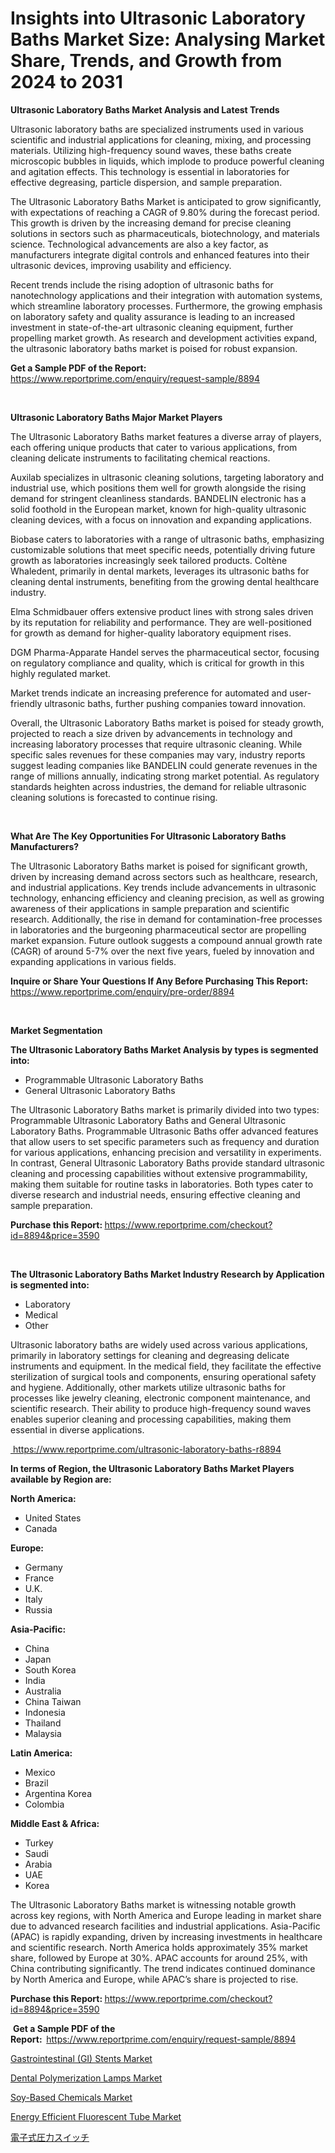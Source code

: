 <p><h1>Insights into Ultrasonic Laboratory Baths Market Size: Analysing Market Share, Trends, and Growth from 2024 to 2031</h1></p><p><strong>Ultrasonic Laboratory Baths Market Analysis and Latest Trends</strong></p>
<p><p>Ultrasonic laboratory baths are specialized instruments used in various scientific and industrial applications for cleaning, mixing, and processing materials. Utilizing high-frequency sound waves, these baths create microscopic bubbles in liquids, which implode to produce powerful cleaning and agitation effects. This technology is essential in laboratories for effective degreasing, particle dispersion, and sample preparation.</p><p>The Ultrasonic Laboratory Baths Market is anticipated to grow significantly, with expectations of reaching a CAGR of 9.80% during the forecast period. This growth is driven by the increasing demand for precise cleaning solutions in sectors such as pharmaceuticals, biotechnology, and materials science. Technological advancements are also a key factor, as manufacturers integrate digital controls and enhanced features into their ultrasonic devices, improving usability and efficiency.</p><p>Recent trends include the rising adoption of ultrasonic baths for nanotechnology applications and their integration with automation systems, which streamline laboratory processes. Furthermore, the growing emphasis on laboratory safety and quality assurance is leading to an increased investment in state-of-the-art ultrasonic cleaning equipment, further propelling market growth. As research and development activities expand, the ultrasonic laboratory baths market is poised for robust expansion.</p></p>
<p><strong>Get a Sample PDF of the Report:&nbsp;</strong> <a href="https://www.reportprime.com/enquiry/request-sample/8894">https://www.reportprime.com/enquiry/request-sample/8894</a></p>
<p>&nbsp;</p>
<p><strong>Ultrasonic Laboratory Baths Major Market Players</strong></p>
<p><p>The Ultrasonic Laboratory Baths market features a diverse array of players, each offering unique products that cater to various applications, from cleaning delicate instruments to facilitating chemical reactions. </p><p>Auxilab specializes in ultrasonic cleaning solutions, targeting laboratory and industrial use, which positions them well for growth alongside the rising demand for stringent cleanliness standards. BANDELIN electronic has a solid foothold in the European market, known for high-quality ultrasonic cleaning devices, with a focus on innovation and expanding applications.</p><p>Biobase caters to laboratories with a range of ultrasonic baths, emphasizing customizable solutions that meet specific needs, potentially driving future growth as laboratories increasingly seek tailored products. Coltène Whaledent, primarily in dental markets, leverages its ultrasonic baths for cleaning dental instruments, benefiting from the growing dental healthcare industry. </p><p>Elma Schmidbauer offers extensive product lines with strong sales driven by its reputation for reliability and performance. They are well-positioned for growth as demand for higher-quality laboratory equipment rises.</p><p>DGM Pharma-Apparate Handel serves the pharmaceutical sector, focusing on regulatory compliance and quality, which is critical for growth in this highly regulated market.</p><p>Market trends indicate an increasing preference for automated and user-friendly ultrasonic baths, further pushing companies toward innovation. </p><p>Overall, the Ultrasonic Laboratory Baths market is poised for steady growth, projected to reach a size driven by advancements in technology and increasing laboratory processes that require ultrasonic cleaning. While specific sales revenues for these companies may vary, industry reports suggest leading companies like BANDELIN could generate revenues in the range of millions annually, indicating strong market potential. As regulatory standards heighten across industries, the demand for reliable ultrasonic cleaning solutions is forecasted to continue rising.</p></p>
<p>&nbsp;</p>
<p><strong>What Are The Key Opportunities For Ultrasonic Laboratory Baths Manufacturers?</strong></p>
<p><p>The Ultrasonic Laboratory Baths market is poised for significant growth, driven by increasing demand across sectors such as healthcare, research, and industrial applications. Key trends include advancements in ultrasonic technology, enhancing efficiency and cleaning precision, as well as growing awareness of their applications in sample preparation and scientific research. Additionally, the rise in demand for contamination-free processes in laboratories and the burgeoning pharmaceutical sector are propelling market expansion. Future outlook suggests a compound annual growth rate (CAGR) of around 5-7% over the next five years, fueled by innovation and expanding applications in various fields.</p></p>
<p><strong>Inquire or Share Your Questions If Any Before Purchasing This Report:</strong> <a href="https://www.reportprime.com/enquiry/pre-order/8894">https://www.reportprime.com/enquiry/pre-order/8894</a></p>
<p>&nbsp;</p>
<p><strong>Market Segmentation</strong></p>
<p><strong>The Ultrasonic Laboratory Baths Market Analysis by types is segmented into:</strong></p>
<p><ul><li>Programmable Ultrasonic Laboratory Baths</li><li>General Ultrasonic Laboratory Baths</li></ul></p>
<p><p>The Ultrasonic Laboratory Baths market is primarily divided into two types: Programmable Ultrasonic Laboratory Baths and General Ultrasonic Laboratory Baths. Programmable Ultrasonic Baths offer advanced features that allow users to set specific parameters such as frequency and duration for various applications, enhancing precision and versatility in experiments. In contrast, General Ultrasonic Laboratory Baths provide standard ultrasonic cleaning and processing capabilities without extensive programmability, making them suitable for routine tasks in laboratories. Both types cater to diverse research and industrial needs, ensuring effective cleaning and sample preparation.</p></p>
<p><strong>Purchase this Report:&nbsp;</strong><a href="https://www.reportprime.com/checkout?id=8894&price=3590">https://www.reportprime.com/checkout?id=8894&price=3590</a></p>
<p>&nbsp;</p>
<p><strong>The Ultrasonic Laboratory Baths Market Industry Research by Application is segmented into:</strong></p>
<p><ul><li>Laboratory</li><li>Medical</li><li>Other</li></ul></p>
<p><p>Ultrasonic laboratory baths are widely used across various applications, primarily in laboratory settings for cleaning and degreasing delicate instruments and equipment. In the medical field, they facilitate the effective sterilization of surgical tools and components, ensuring operational safety and hygiene. Additionally, other markets utilize ultrasonic baths for processes like jewelry cleaning, electronic component maintenance, and scientific research. Their ability to produce high-frequency sound waves enables superior cleaning and processing capabilities, making them essential in diverse applications.</p></p>
<p><a href="https://www.reportprime.com/ultrasonic-laboratory-baths-r8894">&nbsp;https://www.reportprime.com/ultrasonic-laboratory-baths-r8894</a></p>
<p><strong>In terms of Region, the Ultrasonic Laboratory Baths Market Players available by Region are:</strong></p>
<p>
    <p> <strong> North America: </strong>
        <ul>
            <li>United States</li>
            <li>Canada</li>
        </ul>
        </p> 
    <p> <strong> Europe: </strong>
        <ul>
            <li>Germany</li>
            <li>France</li>
            <li>U.K.</li>
            <li>Italy</li>
            <li>Russia</li>
        </ul>
        </p> 
    <p> <strong> Asia-Pacific: </strong>
        <ul>
            <li>China</li>
            <li>Japan</li>
            <li>South Korea</li>
            <li>India</li>
            <li>Australia</li>
            <li>China Taiwan</li>
            <li>Indonesia</li>
            <li>Thailand</li>
            <li>Malaysia</li>
        </ul>
        </p> 
    <p> <strong> Latin America: </strong>
        <ul>
            <li>Mexico</li>
            <li>Brazil</li>
            <li>Argentina Korea</li>
            <li>Colombia</li>
        </ul>
        </p> 
    <p> <strong> Middle East & Africa: </strong>
        <ul>
            <li>Turkey</li>
            <li>Saudi</li>
            <li>Arabia</li>
            <li>UAE</li>
            <li>Korea</li>
        </ul>
    </p>
    </p>
<p><p>The Ultrasonic Laboratory Baths market is witnessing notable growth across key regions, with North America and Europe leading in market share due to advanced research facilities and industrial applications. Asia-Pacific (APAC) is rapidly expanding, driven by increasing investments in healthcare and scientific research. North America holds approximately 35% market share, followed by Europe at 30%. APAC accounts for around 25%, with China contributing significantly. The trend indicates continued dominance by North America and Europe, while APAC’s share is projected to rise.</p></p>
<p><strong>Purchase this Report: </strong><a href="https://www.reportprime.com/checkout?id=8894&price=3590">https://www.reportprime.com/checkout?id=8894&price=3590</a></p>
<p>&nbsp;<strong>Get a Sample PDF of the Report:&nbsp;&nbsp;</strong><a href="https://www.reportprime.com/enquiry/request-sample/8894">https://www.reportprime.com/enquiry/request-sample/8894</a></p>
<p><strong></strong></p>
<p><p><a href="https://medium.com/@alishaseffanie64/the-gastrointestinal-gi-stents-market-prioritizes-cost-control-and-efficiency-enhancement-0dbf75f6b3e2">Gastrointestinal (GI) Stents Market</a></p><p><a href="https://github.com/MelgarBasny/Market-Research-Report-List-1/blob/main/dental-polymerization-lamps-market.md">Dental Polymerization Lamps Market</a></p><p><a href="https://issuu.com/reportprime-2/docs/soy-based-chemicals-market-size-203_6f45e8810e677c">Soy-Based Chemicals Market</a></p><p><a href="https://www.linkedin.com/pulse/global-energy-efficient-fluorescent-tube-market-trends-insights-xbsvf?trackingId=I0b5PiDMSNu272%2B2y1uqYw%3D%3D">Energy Efficient Fluorescent Tube Market</a></p><p><a href="https://williamkable67.medium.com/2024%E5%B9%B4%E3%81%8B%E3%82%892031%E5%B9%B4%E3%81%AB%E3%81%8B%E3%81%91%E3%81%A6%E3%81%AE%E3%82%B0%E3%83%AD%E3%83%BC%E3%83%90%E3%83%AB%E9%9B%BB%E5%AD%90%E5%9C%A7%E5%8A%9B%E3%82%B9%E3%82%A4%E3%83%83%E3%83%81%E5%B8%82%E5%A0%B4%E3%81%AB%E9%96%A2%E3%81%99%E3%82%8B%E6%88%A6%E7%95%A5%E7%9A%84%E5%B8%82%E5%A0%B4%E6%B4%9E%E5%AF%9F-cb4a64667206">電子式圧力スイッチ</a></p></p>